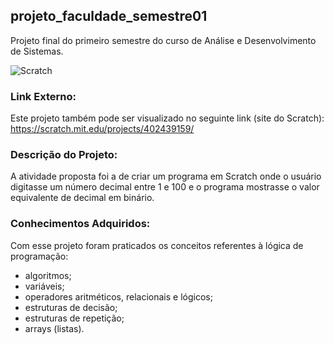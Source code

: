 ## projeto_faculdade_semestre01
Projeto final do primeiro semestre do curso de Análise e Desenvolvimento de Sistemas.


![Scratch](C:/Users/vivia/Documents/scratch.png)


### Link Externo:
Este projeto também pode ser visualizado no seguinte link (site do Scratch):
https://scratch.mit.edu/projects/402439159/

### Descrição do Projeto:
A atividade proposta foi a de criar um programa em Scratch onde o usuário digitasse um número decimal entre 1 e 100 e o programa mostrasse o valor equivalente de decimal em binário.

### Conhecimentos Adquiridos:
Com esse projeto foram praticados os conceitos referentes à lógica de programação: 
- algoritmos; 
- variáveis; 
- operadores aritméticos, relacionais e lógicos;
- estruturas de decisão; 
- estruturas de repetição;
- arrays (listas).

